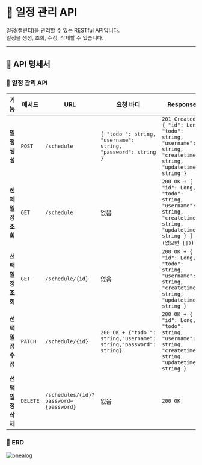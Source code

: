 # 📅 일정 관리 API

일정(캘린더)을 관리할 수 있는 RESTful API입니다.  
일정을 생성, 조회, 수정, 삭제할 수 있습니다.

---

## 📌 API 명세서

### 📝 일정 관리 API

| 기능 | 메서드 | URL | 요청 바디 | Response | 응답 (실패) |
|------|--------|------------|------------|------------|------------|
| **일정 생성** | `POST` | `/schedule` | `{ "todo ": string, "username": string, "password": string }` | `201 Created + { "id": Long, "todo": string, "username": string, "createtime": string, "updatetime": string }` | `400 Bad Request` |
| **전체 일정 조회** | `GET` | `/schedule` | 없음 | `200 OK + [ { "id": Long, "todo": string, "username": string, "createtime": string, "updatetime": string } ] (없으면 [])`) | 없음 |
| **선택 일정 조회** | `GET` | `/schedule/{id}` | 없음 | `200 OK + { "id": Long, "todo": string, "username": string, "createtime": string, "updatetime": string }` | `404 Not Found` |
| **선택 일정 수정** | `PATCH` | `/schedule/{id}` | `200 OK + {"todo ": string,"username": string,"password": string}` | `200 OK + { "id": Long, "todo": string, "username": string, "createtime": string, "updatetime": string }` | `401 Unauthorized` | 
| **선택 일정 삭제** | `DELETE` | `/schedules/{id}?password={password}` | 없음 | `200 OK` | `404 Not Found` |

### 📝 ERD
[![onealog](/assets/readme/easyme.png)  ](https://github.com/younseung-Lee/Spring_Schedule/issues/1#issue-2945894319) 
